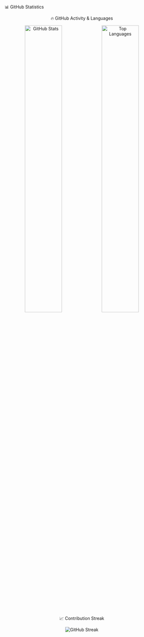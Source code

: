 <!--
### Main Tools
<div width="100%">
  <img align="left" src="https://raw.githubusercontent.com/garamssi/garamssi/main/icons/java.png" alt="java" height="50px"/>
  <img align="left" src="https://raw.githubusercontent.com/garamssi/garamssi/main/icons/kotlin.png" alt="kotlin" height="50px"/>
  <img align="left" src="https://raw.githubusercontent.com/garamssi/garamssi/main/icons/spring.png" alt="spring" height="50px"/>
  <img align="left" src="https://raw.githubusercontent.com/garamssi/garamssi/main/icons/spring-security.png" alt="spring security" height="50px"/>
  <img align="left" src="https://raw.githubusercontent.com/garamssi/garamssi/main/icons/spring-data-jpa.png" alt="spring data jpa" height="50px"/>
  <img align="left" src="https://raw.githubusercontent.com/garamssi/garamssi/main/icons/mysql.png" alt="mysql" height="50px"/>
  <img align="left" src="https://raw.githubusercontent.com/garamssi/garamssi/main/icons/aws-ec2.png" alt="aws ec2" height="50px"/>
  <img align="left" src="https://raw.githubusercontent.com/garamssi/garamssi/main/icons/aws-rds.png" alt="aws rds" height="50px"/>
  <img align="left" src="https://raw.githubusercontent.com/garamssi/garamssi/main/icons/jwt.png" alt="jwt" height="50px"/>
</div>
<br>
<br>
<br>

### Currently Developing Tools
<div width="100%">
  <img align="left" src="https://raw.githubusercontent.com/garamssi/garamssi/main/icons/docker.png" alt="docker" height="50px"/>
  <img align="left" src="https://raw.githubusercontent.com/garamssi/garamssi/main/icons/github-actions.png" alt="github actions" height="50px"/>
  <img align="left" src="https://raw.githubusercontent.com/garamssi/garamssi/main/icons/linux.png" alt="linux" height="50px"/>
  <img align="left" src="https://raw.githubusercontent.com/garamssi/garamssi/main/icons/nginx.png" alt="nginx" height="50px"/>
</div>
<br>
<br>
<br>
-->

📊 GitHub Statistics
<div align="center">
🔥 GitHub Activity & Languages
<p>
  <img src="https://github-readme-stats.vercel.app/api?username=garamssi&show_icons=true&theme=tokyonight&hide_border=true&bg_color=0D1117&title_color=58A6FF&icon_color=58A6FF&text_color=C9D1D9" width="49%" alt="GitHub Stats"/>
  <img src="https://github-readme-stats.vercel.app/api/top-langs/?username=garamssi&hide=c%23,powershell,Mathematica,Ruby,Objective-C,Objective-C%2b%2b,Cuda&title_color=58A6FF&text_color=C9D1D9&icon_color=58A6FF&bg_color=0D1117&langs_count=8&layout=compact&hide_border=true" width="49%" alt="Top Languages"/>
</p>
📈 Contribution Streak
<p>
  <img src="https://github-readme-streak-stats.herokuapp.com/?user=garamssi&theme=tokyonight&hide_border=true&background=0D1117&stroke=58A6FF&ring=58A6FF&fire=58A6FF&currStreakLabel=58A6FF" alt="GitHub Streak"/>
</p>
</div>

<br/>
<br/>
<br/>
<br/>
<br/>
<br/>
<br/>
<br/>
<br/>



<!--
|Category      | Details                       |
|:-----------|:--------------------------------|
| Language   | Java                            |
| Framework  | Spring Security, Spring Data JPA, Spring Boot |
| Database   | MySQL, MariaDB                  |
| Server     | AWS EC2, AWS RDS                |
| IDE        | IntelliJ, VSCode                |
| Tool       | Postman                         |
| UI         | HTML, CSS, Thymeleaf |
| VCS        | GitHub |
| Collaboration Tool | Slack, Notion |

#### 🥈 Sub Stack
| Category   | Details    |
|:-----------|:-----------|
| Language   | JavaScript, Dart |
| Framework  | Flutter           |
| Library    | React, Axios, jQuery |
| UI         | Tailwindcss |


#### 🥉 Experienced Stack
| Category   | Details |
|:-----------|:-----|
| Language   | PHP, Python, C#, Solidity |
| Framework  | React-Native, Flask, WordPress |
| Library    | Beautiful Soup            |
| Tool       | EXPO                   |
| IDE/Editor | Atom, Eclipse           |
| Infrastructure | Docker
| Server/Hosting    | Firebase, Bluehost |
| Collaboration Tool | Jira |
| Data Analysis | Gnuplot |
<br/>
-->



<!--
#### TOOL
![OS](https://img.shields.io/badge/OS-macOS%20Ventura-lightgrey)
-->
<!--
<picture>
  <source media="(prefers-color-scheme: light)"
  srcset="https://raw.githubusercontent.com/garamssi/garamssi/output/github-contribution-grid-snake-dark.svg" />
  <source media="(prefers-color-scheme: dark)" srcset="https://raw.githubusercontent.com/garamssi/garamssi/output/github-contribution-grid-snake.svg" />
  <img alt="github-snake" src="github-snake.svg" />
</picture>
-->

<!--
**garamssi/garamssi** is a ✨ _special_ ✨ repository because its `README.md` (this file) appears on your GitHub profile.
Here are some ideas to get you started:
- 🔭 I’m currently working on ...
- 🌱 I’m currently learning 
- 👯 I’m looking to collaborate on ...
- 🤔 I’m looking for help with ...
- 💬 Ask me about ...
- 📫 How to reach me: ...
- 😄 Pronouns: ...
- ⚡ Fun fact: ...
-->
